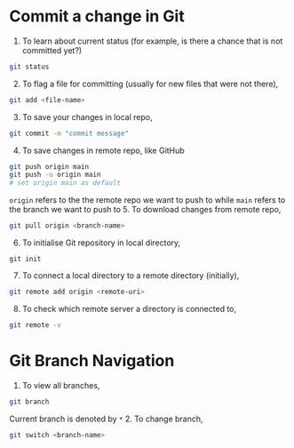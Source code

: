 # Commit a change in Git

1. To learn about current status (for example, is there a chance that is not committed yet?) 
```sh
git status
```
2. To flag a file for committing (usually for new files that were not there),
```sh
git add <file-name>
```
3. To save your changes in local repo,
```sh
git commit -m "commit message"
```
4. To save changes in remote repo, like GitHub
```sh
git push origin main
git push -u origin main
# set origin main as default
```
`origin` refers to the the remote repo we want to push to while `main` refers to the branch we want to push to
5. To download changes from remote repo, 
```sh
git pull origin <branch-name>
```
6. To initialise Git repository in local directory,
```shell
git init
```
7. To connect a local directory to a remote directory (initially),
```sh
git remote add origin <remote-uri>
```
8. To check which remote server a directory is connected to,
```sh
git remote -v
```

# Git Branch Navigation

1. To view all branches,
```sh
git branch
```
Current branch is denoted by `*`
2. To change branch,
```sh
git switch <branch-name>
```
